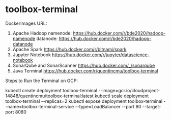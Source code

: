 # toolbox-terminal

DockerImages URL:
1. Apache Hadoop
   namenode: https://hub.docker.com/r/bde2020/hadoop-namenode
   datanode: https://hub.docker.com/r/bde2020/hadoop-datanode
2. Apache Spark
   https://hub.docker.com/r/bitnami/spark 
3. Jupyter Notebook
   https://hub.docker.com/r/jupyter/datascience-notebook
4. SonarQube and SonarScanner
   https://hub.docker.com/_/sonarqube
5. Java Terminal
   https://hub.docker.com/r/quentincmu/toolbox-terminal

Steps to Run the Terminal on GCP:

kubectl create deployment toolbox-terminal --image=gcr.io/cloudproject-14848/quentincmu/toolbox-terminal:latest
kubectl scale deployment toolbox-terminal --replicas=2
kubectl expose deployment toolbox-terminal --name=toolbox-terminal-service --type=LoadBalancer --port 80 --target-port 8080
